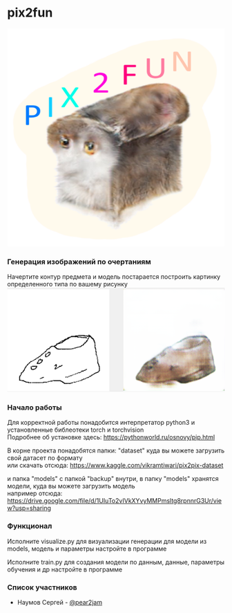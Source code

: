 # pix2fun
![logo](https://github.com/bmstu-iu9/ptp2021-10-image-gen/blob/main/logo.png)

### Генерация изображений по очертаниям

Начертите контур предмета и модель постарается построить картинку определенного типа по вашему рисунку
![example](https://github.com/bmstu-iu9/ptp2021-10-image-gen/blob/main/example.png)

### Начало работы

Для корректной работы понадобится интерпретатор python3 и установленные библеотеки torch и torchvision </br>
Подробнее об установке здесь: https://pythonworld.ru/osnovy/pip.html

В корне проекта понадобятся папки: "dataset" куда вы можете загрузить свой датасет по формату </br> или скачать отсюда: https://www.kaggle.com/vikramtiwari/pix2pix-dataset

и папка "models" с папкой "backup" внутри, в папку "models" хранятся модели, куда вы можете загрузить модель </br> например отсюда: https://drive.google.com/file/d/1UIuTo2vIVkXYvyMMPmsltg8rpnnrG3Ur/view?usp=sharing

### Функционал

Исполните visualize.py для визуализации генерации для модели из models, модель и параметры настройте в программе

Исполните train.py для создания модели по данным, данные, параметры обучения и др настройте в программе

### Список участников

* Наумов Сергей - <a href=https://github.com/pear2jam> @pear2jam </a> 
